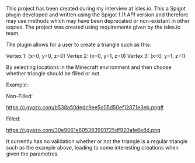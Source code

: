 This project has been created during my interview at isles.io. This a Spigot plugin developed and written using the Spigot 1.11 API version and therefore may use methods which may have been deprecated or non-existant in other copies. The project was created using requirements given by the isles.io team.

The plugin allows for a user to create a triangle such as this:

Vertex 1: (x=0, y=0, z=0)
Vertex 2: (x=0, y=1, z=0)
Vertex 3: (x=0, y=1, z=1)

By selecting locations in the Minecraft environment and then choose whether triangle should be filled or not.

Example:

Non-Filled:

https://i.gyazo.com/b538a50dedc9ee5c05d50ef12871e3eb.png#

Filled:

https://i.gyazo.com/30e9061e805393901725df920afe6e8d.png

It currently has no validation whether or not the triangle is a regular triangle such as the example above, leading to some interesting creations when given the parametres.
